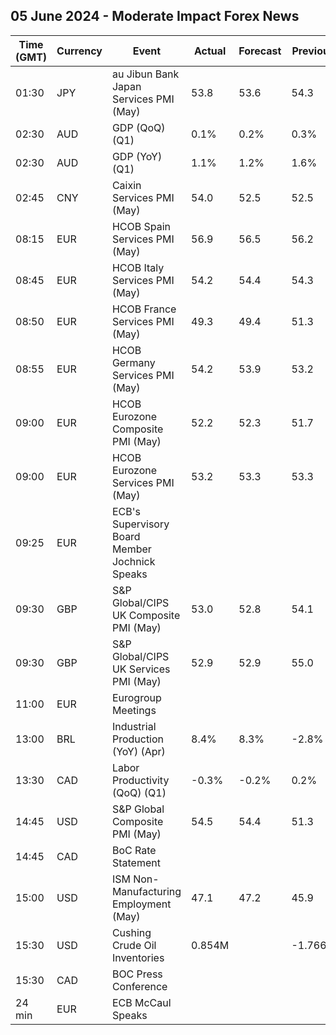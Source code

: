 ## 05 June 2024 - Moderate Impact Forex News

| Time (GMT) | Currency | Event | Actual | Forecast | Previous |
|------|----------|-------|--------|----------|----------|
| 01:30 | JPY | au Jibun Bank Japan Services PMI (May) | 53.8 | 53.6 | 54.3 |
| 02:30 | AUD | GDP (QoQ) (Q1) | 0.1% | 0.2% | 0.3% |
| 02:30 | AUD | GDP (YoY) (Q1) | 1.1% | 1.2% | 1.6% |
| 02:45 | CNY | Caixin Services PMI (May) | 54.0 | 52.5 | 52.5 |
| 08:15 | EUR | HCOB Spain Services PMI (May) | 56.9 | 56.5 | 56.2 |
| 08:45 | EUR | HCOB Italy Services PMI (May) | 54.2 | 54.4 | 54.3 |
| 08:50 | EUR | HCOB France Services PMI (May) | 49.3 | 49.4 | 51.3 |
| 08:55 | EUR | HCOB Germany Services PMI (May) | 54.2 | 53.9 | 53.2 |
| 09:00 | EUR | HCOB Eurozone Composite PMI (May) | 52.2 | 52.3 | 51.7 |
| 09:00 | EUR | HCOB Eurozone Services PMI (May) | 53.2 | 53.3 | 53.3 |
| 09:25 | EUR | ECB's Supervisory Board Member Jochnick Speaks |  |  |  |
| 09:30 | GBP | S&P Global/CIPS UK Composite PMI (May) | 53.0 | 52.8 | 54.1 |
| 09:30 | GBP | S&P Global/CIPS UK Services PMI (May) | 52.9 | 52.9 | 55.0 |
| 11:00 | EUR | Eurogroup Meetings |  |  |  |
| 13:00 | BRL | Industrial Production (YoY) (Apr) | 8.4% | 8.3% | -2.8% |
| 13:30 | CAD | Labor Productivity (QoQ) (Q1) | -0.3% | -0.2% | 0.2% |
| 14:45 | USD | S&P Global Composite PMI (May) | 54.5 | 54.4 | 51.3 |
| 14:45 | CAD | BoC Rate Statement |  |  |  |
| 15:00 | USD | ISM Non-Manufacturing Employment (May) | 47.1 | 47.2 | 45.9 |
| 15:30 | USD | Cushing Crude Oil Inventories | 0.854M |  | -1.766M |
| 15:30 | CAD | BOC Press Conference |  |  |  |
| 24 min | EUR | ECB McCaul Speaks |  |  |  |
